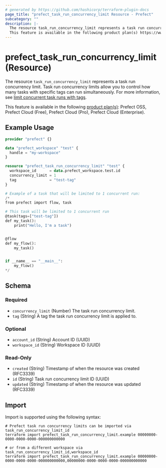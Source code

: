 ```yaml
---
# generated by https://github.com/hashicorp/terraform-plugin-docs
page_title: "prefect_task_run_concurrency_limit Resource - Prefect"
subcategory: ""
description: |-
  The resource task_run_concurrency_limit represents a task run concurrency limit. Task run concurrency limits allow you to control how many tasks with specific tags can run simultaneously. For more information, see limit concurrent task runs with tags https://docs.prefect.io/v3/develop/task-run-limits.
  This feature is available in the following product plan(s) https://www.prefect.io/pricing: Prefect OSS, Prefect Cloud (Free), Prefect Cloud (Pro), Prefect Cloud (Enterprise).
---
```


# prefect_task_run_concurrency_limit (Resource)

The resource `task_run_concurrency_limit` represents a task run concurrency limit. Task run concurrency limits allow you to control how many tasks with specific tags can run simultaneously. For more information, see [limit concurrent task runs with tags](https://docs.prefect.io/v3/develop/task-run-limits).

This feature is available in the following [product plan(s)](https://www.prefect.io/pricing): Prefect OSS, Prefect Cloud (Free), Prefect Cloud (Pro), Prefect Cloud (Enterprise).

## Example Usage

```terraform
provider "prefect" {}

data "prefect_workspace" "test" {
  handle = "my-workspace"
}

resource "prefect_task_run_concurrency_limit" "test" {
  workspace_id      = data.prefect_workspace.test.id
  concurrency_limit = 1
  tag               = "test-tag"
}

# Example of a task that will be limited to 1 concurrent run:
/*
from prefect import flow, task

# This task will be limited to 1 concurrent run
@task(tags=["test-tag"])
def my_task():
    print("Hello, I'm a task")


@flow
def my_flow():
    my_task()


if __name__ == "__main__":
    my_flow()
*/
```

<!-- schema generated by tfplugindocs -->
## Schema

### Required

- `concurrency_limit` (Number) The task run concurrency limit.
- `tag` (String) A tag the task run concurrency limit is applied to.

### Optional

- `account_id` (String) Account ID (UUID)
- `workspace_id` (String) Workspace ID (UUID)

### Read-Only

- `created` (String) Timestamp of when the resource was created (RFC3339)
- `id` (String) Task run concurrency limit ID (UUID)
- `updated` (String) Timestamp of when the resource was updated (RFC3339)

## Import

Import is supported using the following syntax:

```shell
# Prefect task run concurrency limits can be imported via task_run_concurrency_limit_id
terraform import prefect_task_run_concurrency_limit.example 00000000-0000-0000-0000-000000000000

# or from a different workspace via task_run_concurrency_limit_id,workspace_id
terraform import prefect_task_run_concurrency_limit.example 00000000-0000-0000-0000-000000000000,00000000-0000-0000-0000-000000000000
```
